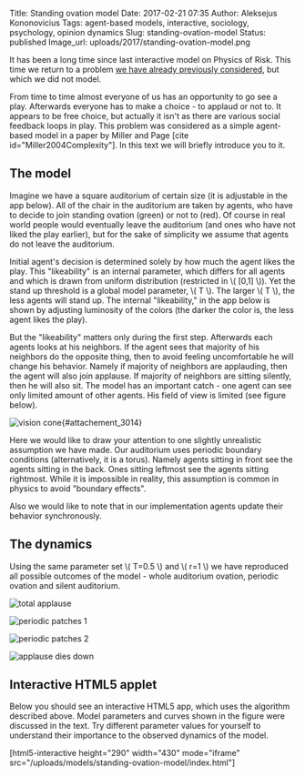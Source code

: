 Title: Standing ovation model
Date: 2017-02-21 07:35
Author: Aleksejus Kononovicius
Tags: agent-based models, interactive, sociology, psychology, opinion dynamics
Slug: standing-ovation-model
Status: published
Image_url: uploads/2017/standing-ovation-model.png

It has been a long time
since last interactive model on Physics of Risk. This time we return to
a problem [we have already previously
considered]({filename}/articles/2014/statistical-physics-a-key-to-understanding-of-the-social-and-economic-complexity.md),
but which we did not model.

From time to time almost everyone of us has an opportunity to go see a
play. Afterwards everyone has to make a choice - to applaud or not to.
It appears to be free choice, but actually it isn't as there are various
social feedback loops in play. This problem was considered as a simple
agent-based model in a paper by Miller and Page \[cite
id="Miller2004Complexity"\]. In this text we will briefly introduce you
to it.<!--more-->

The model
---------

Imagine we have a square auditorium of certain size (it is adjustable in
the app below). All of the chair in the auditorium are taken by agents,
who have to decide to join standing ovation (green) or not to (red). Of
course in real world people would eventually leave the auditorium (and
ones who have not liked the play earlier), but for the sake of
simplicity we assume that agents do not leave the auditorium.

Initial agent's decision is determined solely by how much the agent
likes the play. This "likeability" is an internal parameter, which
differs for all agents and which is drawn from uniform distribution
(restricted in \\\(  \[0,1\] \\\)). Yet the stand up threshold is a
global model parameter, \\\(  T \\\). The larger \\\(  T \\\), the less
agents will stand up. The internal "likeability," in the app below is
shown by adjusting luminosity of the colors (the darker the color is,
the less agent likes the play).

But the "likeability" matters only during the first step. Afterwards
each agents looks at his neighbors. If the agent sees that majority of
his neighbors do the opposite thing, then to avoid feeling uncomfortable
he will change his behavior. Namely if majority of neighbors are
applauding, then the agent will also join applause. If majority of
neighbors are sitting silently, then he will also sit. The model has an
important catch - one agent can see only limited amount of other agents.
His field of view is limited (see figure below).

![vision cone]({static}/uploads/2017/standing-ovation-model-vision-cone.png "Agent's field of view is a cone. Vision radius is a choosable model parameter (cases up until r=3 are shown)."){#attachement_3014}

Here we would like to draw your attention to one slightly unrealistic
assumption we have made. Our auditorium uses periodic boundary
conditions (alternatively, it is a torus). Namely agents sitting in
front see the agents sitting in the back. Ones sitting leftmost see the
agents sitting rightmost. While it is impossible in reality, this
assumption is common in physics to avoid "boundary effects".

Also we would like to note that in our implementation agents update
their behavior synchronously.

The dynamics
------------

Using the same parameter set \\\(  T=0.5 \\\) and \\\(  r=1 \\\) we have
reproduced all possible outcomes of the model - whole auditorium
ovation, periodic ovation and silent auditorium.

![total applause]({static}/uploads/2017/standing-ovation-model-total-ovation.png "After some time all
agents have joined standing ovation (green curve is at 1). No agents feel
uncomfortable (black curve is at 0).")

![periodic patches 1]({static}/uploads/2017/standing-ovation-model.png "Periodic ovation has developed. Agents stand up and after some time sit down. A fraction of agents remains uncomfortable.")

![periodic patches 2]({static}/uploads/2017/standing-ovation-model-diagonal.png "Periodic ovation has developed. Agents stand up and after some time sit down. A fraction of agents remains uncomfortable. The main difference from the previous example is a shape of the 'front.'")

![applause dies down]({static}/uploads/2017/standing-ovation-model-dies-down.png "After some time applause dies down (green curve is at 0). No agents feel uncomfortable (black curve is at 0).")
 
Interactive HTML5 applet
------------------------

Below you should see an interactive HTML5 app, which uses the algorithm
described above. Model parameters and curves shown in the figure were
discussed in the text. Try different parameter values for yourself to
understand their importance to the observed dynamics of the model.

[html5-interactive height="290" width="430" mode="iframe"
src="/uploads/models/standing-ovation-model/index.html"]
